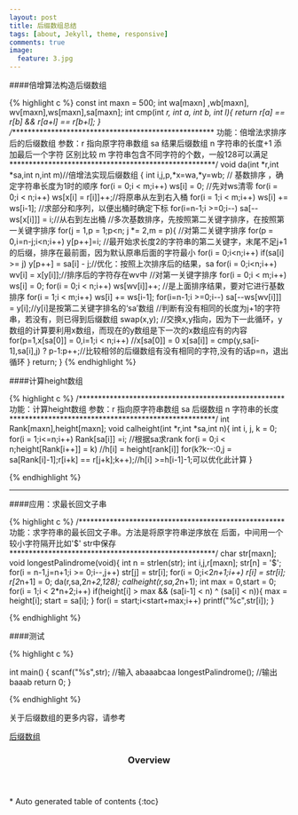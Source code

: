 ```yaml
---
layout: post
title: 后缀数组总结
tags: [about, Jekyll, theme, responsive]
comments: true
image:
  feature: 3.jpg
---
```


####倍增算法构造后缀数组

{% highlight c %}
const int maxn = 500;
int wa[maxn] ,wb[maxn], wv[maxn],ws[maxn],sa[maxn];
int cmp(int *r, int a, int b, int l){
	return r[a] == r[b] && r[a+l] == r[b+l];
}
/*****************************************************
功能：倍增法求排序后的后缀数组
参数：r   指向原字符串数组
	  sa  结果后缀数组
	  n   字符串的长度+1 添加最后一个字符 区别比较
      m   字符串包含不同字符的个数，一般128可以满足
*****************************************************/
void da(int *r,int *sa,int n,int m)//倍增法实现后缀数组
{ 
	int i,j,p,*x=wa,*y=wb;
	// 基数排序  ，确定字符串长度为1时的顺序
	for(i = 0;i < m;i++) ws[i] = 0;         //先对ws清零
	for(i = 0;i < n;i++) ws[x[i] = r[i]]++;//将原串从左到右入桶
	for(i = 1;i < m;i++) ws[i] += ws[i-1];  //求部分和序列，以便出桶时确定下标
	for(i=n-1;i >=0;i--) sa[--ws[x[i]]] = i;//从右到左出桶
	//多次基数排序，先按照第二关键字排序，在按照第一关键字排序
	for(j = 1,p = 1;p<n; j *= 2,m = p){
		//对第二关键字排序
		for(p = 0,i=n-j;i<n;i++) y[p++]=i; //最开始求长度2的字符串的第二关键字，末尾不足j+1的后缀，排序在最前面，因为默认原串后面的字符最小
		for(i = 0;i<n;i++)	if(sa[i] >= j) y[p++] = sa[i] - j;//优化：按照上次排序后的结果，sa
		for(i = 0;i<n;i++)  wv[i] = x[y[i]];//排序后的字符存在wv中
		//对第一关键字排序
		for(i = 0;i < m;i++) ws[i] = 0;
		for(i = 0;i < n;i++) ws[wv[i]]++; //是上面排序结果，要对它进行基数排序
		for(i = 1;i < m;i++) ws[i] += ws[i-1];
		for(i=n-1;i >=0;i--) sa[--ws[wv[i]]] = y[i];//y[i]是按第二关键字排名的‘sa’数组
		//判断有没有相同的长度为j+1的字符串，若没有，则已得到后缀数组
		swap(x,y); //交换x,y指向，因为下一此循环，y数组的计算要利用x数组，而现在的y数组是下一次的x数组应有的内容
		for(p=1,x[sa[0]] = 0,i=1;i < n;i++) //x[sa[0]] = 0
			x[sa[i]] = cmp(y,sa[i-1],sa[i],j) ? p-1:p++;//比较相邻的后缀数组有没有相同的字符,没有的话p=n，退出循环
	}
	return;
}
{% endhighlight %}

####计算height数组

{% highlight c %}
/*****************************************************
功能：计算height数组
参数：r   指向原字符串数组
	  sa  后缀数组
	  n   字符串的长度
*****************************************************/
int Rank[maxn],height[maxn];
void calheight(int *r,int *sa,int n){
	int i, j, k = 0;
	for(i = 1;i<=n;i++)
		Rank[sa[i]] =i; //根据sa求rank
	for(i = 0;i < n;height[Rank[i++]] = k) //h[i] = height[rank[i]]
		for(k?k--:0,j = sa[Rank[i]-1];r[i+k] == r[j+k];k++);//h[i] >=h[i-1]-1;可以优化此计算
}

{% endhighlight %}

---

####应用：求最长回文子串

{% highlight c %}
/*****************************************************
功能：求字符串的最长回文子串。方法是将原字符串逆序放在
	  后面，中间用一个较小字符隔开比如'$'
	  str中保存
*****************************************************/
char str[maxn];
void longestPalindrome(void){
	int n = strlen(str);
	int i,j,r[maxn];
	str[n] = '$';
	for(i = n-1,j=n+1;i >= 0;i--,j++)
		str[j] = str[i];
	for(i = 0;i<2*n+1;i++)
		r[i] = str[i];
	r[2*n+1] = 0;
	da(r,sa,2*n+2,128);
	calheight(r,sa,2*n+1);
	int max = 0,start = 0;
	for(i = 1;i < 2*n+2;i++)
		if(height[i] > max && (sa[i-1] < n) ^ (sa[i] < n)){
			max = height[i];
			start = sa[i];
		}
	for(i = start;i<start+max;i++) printf("%c",str[i]);
}

{% endhighlight %}

####测试

{% highlight c %}

int main()
{ 
	scanf("%s",str);       //输入 abaaabcaa
	longestPalindrome();   //输出 baaab
	return 0;
}

{% endhighlight %}

关于后缀数组的更多内容，请参考
<div markdown="0"><a href="http://files.cnblogs.com/newpanderking/%E5%90%8E%E7%BC%80%E6%95%B0%E7%BB%84%E2%80%94%E2%80%94%E5%A4%84%E7%90%86%E5%AD%97%E7%AC%A6%E4%B8%B2%E7%9A%84%E6%9C%89%E5%8A%9B%E5%B7%A5%E5%85%B7.pdf" class="btn btn-danger">后缀数组</a></div>


<section id="table-of-contents" class="toc">
  <header>
    <h3>Overview</h3>
  </header>
<div id="drawer" markdown="1">
*  Auto generated table of contents
{:toc}
</div>
</section><!-- /#table-of-contents -->

